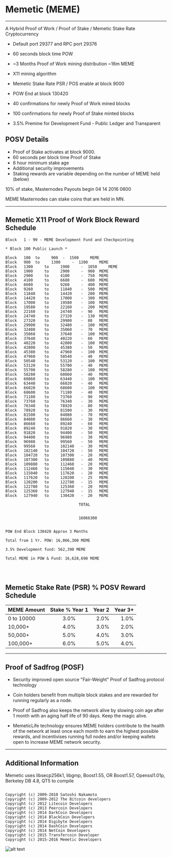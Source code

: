 Memetic (MEME)
===============
-------------------------------------------
A Hybrid Proof of Work / Proof of Stake / Memetic Stake Rate Cryptocurrency


 - Default port 29377 and RPC port 29376

 - 60 seconds block time POW
 - ~3 Months Proof of Work mining distribution ~16m MEME
 - X11 mining algorithm
 - Memetic Stake Rate PSR / POS enable at block 9000
 - POW End at block 130420

 - 40 confirmations for newly Proof of Work mined blocks
 - 100 confirmations for newly Proof of Stake minted blocks
 - 3.5% Premine for Development Fund - Public Ledger and Transparent

  POSV Details
 ------------
  - Proof of Stake activates at block 9000.
  - 60 seconds per block time Proof of Stake
  - 6 hour minimum stake age
  - Additional security improvements
  - Staking rewards are variable depending on the number of MEME held (below)

10% of stake, Masternodes Payouts begin 04 14 2016 0600

MEME Masternodes can stake coins that are held in MN.

-------------------------------------------

Memetic X11 Proof of Work Block Reward Schedule
------------------------------------------------
```
Block   1 - 99 - MEME Development Fund and Checkpointing

* Block 100 Public Launch *

Block	100	 to 	900	 - 	1500	 MEME
Block	900	 to 	1300	 - 	1200	 MEME
Block	1300	 to 	1900	 - 	1050	 MEME
Block	1900	 to 	2900	 - 	900	 MEME
Block	2900	 to 	4100	 - 	750	 MEME
Block	4100	 to 	6680	 - 	600	 MEME
Block	6680	 to 	9260	 - 	400	 MEME
Block	9260	 to 	11840	 - 	500	 MEME
Block	11840	 to 	14420	 - 	200	 MEME
Block	14420	 to 	17000	 - 	300	 MEME
Block	17000	 to 	19580	 - 	100	 MEME
Block	19580	 to 	22160	 - 	200	 MEME
Block	22160	 to 	24740	 - 	90	 MEME
Block	24740	 to 	27320	 - 	130	 MEME
Block	27320	 to 	29900	 - 	80	 MEME
Block	29900	 to 	32480	 - 	100	 MEME
Block	32480	 to 	35060	 - 	70	 MEME
Block	35060	 to 	37640	 - 	100	 MEME
Block	37640	 to 	40220	 - 	60	 MEME
Block	40220	 to 	42800	 - 	100	 MEME
Block	42800	 to 	45380	 - 	50	 MEME
Block	45380	 to 	47960	 - 	100	 MEME
Block	47960	 to 	50540	 - 	40	 MEME
Block	50540	 to 	53120	 - 	100	 MEME
Block	53120	 to 	55700	 - 	40	 MEME
Block	55700	 to 	58280	 - 	100	 MEME
Block	58280	 to 	60860	 - 	40	 MEME
Block	60860	 to 	63440	 - 	100	 MEME
Block	63440	 to 	66020	 - 	40	 MEME
Block	66020	 to 	68600	 - 	100	 MEME
Block	68600	 to 	71180	 - 	40	 MEME
Block	71180	 to 	73760	 - 	90	 MEME
Block	73760	 to 	76340	 - 	30	 MEME
Block	76340	 to 	78920	 - 	80	 MEME
Block	78920	 to 	81500	 - 	30	 MEME
Block	81500	 to 	84080	 - 	70	 MEME
Block	84080	 to 	86660	 - 	30	 MEME
Block	86660	 to 	89240	 - 	60	 MEME
Block	89240	 to 	91820	 - 	30	 MEME
Block	91820	 to 	94400	 - 	50	 MEME
Block	94400	 to 	96980	 - 	30	 MEME
Block	96980	 to 	99560	 - 	50	 MEME
Block	99560	 to 	102140	 - 	30	 MEME
Block	102140	 to 	104720	 - 	50	 MEME
Block	104720	 to 	107300	 - 	20	 MEME
Block	107300	 to 	109880	 - 	40	 MEME
Block	109880	 to 	112460	 - 	20	 MEME
Block	112460	 to 	115040	 - 	30	 MEME
Block	115040	 to 	117620	 - 	20	 MEME
Block	117620	 to 	120200	 - 	25	 MEME
Block	120200	 to 	122780	 - 	15	 MEME
Block	122780	 to 	125360	 - 	20	 MEME
Block	125360	 to 	127940	 - 	15	 MEME
Block	127940	 to 	130420	 - 	20	 MEME

								TOTAL


								16066300


POW End Block 130420 Approx 3 Months

Total from 1 Yr. POW: 16,066,300 MEME

3.5% Development fund: 562,390 MEME

Total MEME in POW & Fund: 16,628,690 MEME




```


Memetic Stake Rate (PSR) %  POSV Reward Schedule
---------------------------------

| MEME Amount    | Stake % Year 1|  Year 2  |  Year 3+ |
|:-------------|:-------------:|------------:|------------:|
 |0 to 10000    |    3.0%|  2.0% | 1.0% |
 |10,000+        |    4.0%| 3.0% | 2.0% |
 |50,000+        |    5.0%|4.0%|3.0%|
 |100,000+       |    6.0%|5.0%|4.0%|


----------------------------------


Proof of Sadfrog (POSF)
----------------
 - Security improved open source "Fair-Weight" Proof of Sadfrog protocol technology

 - Coin holders benefit from multiple block stakes and are rewarded for running regularly as a node.

 - Proof of Sadfrog also  keeps the network alive by slowing coin age after 1 month with an aging half life of 90 days. Keep the magic alive.

 - MemeticLife technology ensures MEME holders contribute to the health of the network at least once each month to earn the highest possible rewards, and incentivises running full nodes and/or keeping wallets open to increase MEME network security.

 -------------------------------

Additional Information
------------------------------
Memetic uses libsecp256k1, libgmp, Boost1.55, OR Boost1.57, Openssl1.01p, Berkeley DB 4.8, QT5 to compile

```

Copyright (c) 2009-2010 Satoshi Nakamoto
Copyright (c) 2009-2012 The Bitcoin developers
Copyright (c) 2012 Litecoin Developers
Copyright (c) 2013 Peercoin Developers
Copyright (c) 2014 DarkCoin Developers
Copyright (c) 2014 BlackCoin Developers
Copyright (c) 2014 Digibyte Developers
Copyright (c) 2014 DashCoin Developers
Copyright (c) 2014 NetCoin Developers
Copyright (c) 2015 Transfercoin Developer
Copyright (c) 2015-2016 Memetic Developers

 ```

![alt text](http://i2.kym-cdn.com/photos/images/newsfeed/000/095/218/feels-good-man.jpg "Memetic approves")
